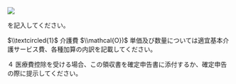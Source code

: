 ![](https://www.nta.go.jp/tmp/5b7446e3-0b77-4569-8a98-3828088f9a7e/images/431e24fbf1f8be838afaeb6d1eb4c24399c18052aa5df0c166b75cc8f8838751.jpg)

を記入してください。

$\\textcircled{1}$ 介護費 $\\mathcal{O})$ 単価及び数量については適宜基本介護サービス費、各種加算の内訳を記載してください。

４ 医療費控除を受ける場合、この領収書を確定申告書に添付するか、確定申告の際に提示してください。